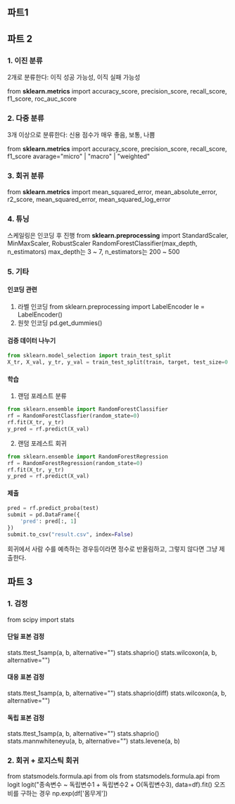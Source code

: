 ## 파트1


## 파트 2
### 1. 이진 분류
2개로 분류한다: 이직 성공 가능성, 이직 실패 가능성

from **sklearn.metrics** import accuracy_score, precision_score, recall_score, f1_score, roc_auc_score
### 2. 다중 분류
3개 이상으로 분류한다: 신용 점수가 매우 좋음, 보통, 나쁨

from **sklearn.metrics** import accuracy_score, precision_score, recall_score, f1_score
avarage="micro" | "macro" | "weighted"
### 3. 회귀 분류
from **sklearn.metrics** import mean_squared_error, mean_absolute_error, r2_score, mean_squared_error, mean_squared_log_error
### 4. 튜닝
스케일링은 인코딩 후 진행
from **sklearn.preprocessing** import StandardScaler, MinMaxScaler, RobustScaler
RandomForestClassifier(max_depth, n_estimators)
max_depth는 3 ~ 7, n_estimators는 200 ~ 500

### 5. 기타
#### 인코딩 관련
1. 라벨 인코딩
	from sklearn.preprocessing import LabelEncoder
	le = LabelEncoder()
2. 원핫 인코딩
	pd.get_dummies()
#### 검증 데이터 나누기
```python
from sklearn.model_selection import train_test_split
X_tr, X_val, y_tr, y_val = train_test_split(train, target, test_size=0.2, random_state=0)
```
#### 학습
1. 랜덤 포레스트 분류
```python
from sklearn.ensemble import RandomForestClassifier
rf = RandomForestClassfier(random_state=0)
rf.fit(X_tr, y_tr)
y_pred = rf.predict(X_val)
```
2. 랜덤 포레스트 회귀
```python
from sklearn.ensemble import RandomForestRegression
rf = RandomForestRegression(random_state=0)
rf.fit(X_tr, y_tr)
y_pred = rf.predict(X_val)
```

#### 제출
```python
pred = rf.predict_proba(test)
submit = pd.DataFrame({
	'pred': pred[:, 1] 
})
submit.to_csv("result.csv", index=False)
```
회귀에서 사람 수를 예측하는 경우등이라면 정수로 반올림하고, 그렇지 않다면 그냥 제출한다.

## 파트 3

### 1. 검정
from scipy import stats
#### 단일 표본 검정
stats.ttest_1samp(a, b, alternative="")
stats.shaprio()
stats.wilcoxon(a, b, alternative="")
#### 대응 표본 검정
stats.ttest_1samp(a, b, alternative="")
stats.shaprio(diff)
stats.wilcoxon(a, b, alternative="")
#### 독립 표본 검정
stats.ttest_1samp(a, b, alternative="")
stats.shaprio()
stats.mannwhiteneyu(a, b, alternative="")
stats.levene(a, b)

### 2. 회귀 + 로지스틱 회귀
from statsmodels.formula.api from ols
from statsmodels.formula.api from logit
logit("종속변수 ~ 독립변수1 + 독립변수2 + O(독립변수3), data=df).fit()
오즈비를 구하는 경우 np.exp(df['몸무게'])